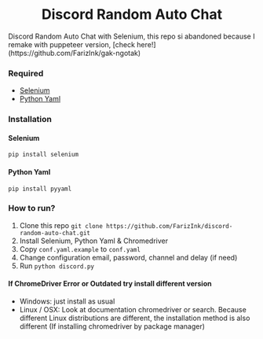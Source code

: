 <h1 align=center>Discord Random Auto Chat</h1>
Discord Random Auto Chat with Selenium, this repo si abandoned because I remake with puppeteer version, [check here!](https://github.com/FarizInk/gak-ngotak)

### Required

- [Selenium](#selenium)
- [Python Yaml](#python-yaml)

### Installation

#### Selenium

`pip install selenium`

#### Python Yaml

`pip install pyyaml`

### How to run?

1. Clone this repo `git clone https://github.com/FarizInk/discord-random-auto-chat.git`
2. Install Selenium, Python Yaml & Chromedriver
3. Copy `conf.yaml.example` to `conf.yaml`
4. Change configuration email, password, channel and delay (if need)
5. Run `python discord.py`


#### If ChromeDriver Error or Outdated try install different version

- Windows: just install as usual
- Linux / OSX: Look at documentation chromedriver or search. Because different Linux distributions are different, the installation method is also different (If installing chromedriver by package manager)
